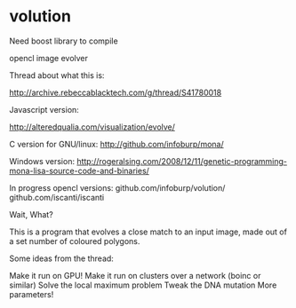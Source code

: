 volution
========

Need boost library to compile

opencl image evolver

Thread about what this is:

http://archive.rebeccablacktech.com/g/thread/S41780018

Javascript version:

http://alteredqualia.com/visualization/evolve/

C version for GNU/linux: http://github.com/infoburp/mona/

Windows version: http://rogeralsing.com/2008/12/11/genetic-programming-mona-lisa-source-code-and-binaries/

In progress opencl versions: github.com/infoburp/volution/ github.com/iscanti/iscanti

Wait, What?

This is a program that evolves a close match to an input image, made out of a set number of coloured polygons.

Some ideas from the thread:

Make it run on GPU! Make it run on clusters over a network (boinc or similar) Solve the local maximum problem Tweak the DNA mutation More parameters!
